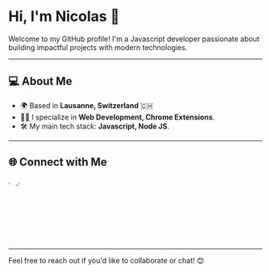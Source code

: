 # Hi, I'm Nicolas 👋

Welcome to my GitHub profile! I'm a Javascript developer passionate about building impactful projects with modern technologies.

---

## 💻 **About Me**

- 🌍 Based in **Lausanne, Switzerland** 🇨🇭
- 🧑‍💻 I specialize in **Web Development, Chrome Extensions**.
- 🛠️ My main tech stack: **Javascript, Node JS**.

---

## 🌐 **Connect with Me**

<a href="https://www.linkedin.com/in/nicolas-cousin-3021b496/" target="_blank">
  <img src="https://github.com/user-attachments/assets/07fa4b25-413d-4df1-8ac2-f6e0227824a7" alt="LI-In-Bug" width="3%" />
</a>
<a href="https://www.nicolascousin.pro" target="_blank">
  <img src="https://www.nicolascousin.pro/images/photo.png" alt="LI-In-Bug" width="3%" />
</a>

---

Feel free to reach out if you'd like to collaborate or chat! 😊
